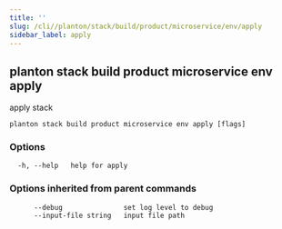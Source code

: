 ```yaml
---
title: ''
slug: /cli//planton/stack/build/product/microservice/env/apply
sidebar_label: apply
---
```

## planton stack build product microservice env apply

apply stack

```
planton stack build product microservice env apply [flags]
```

### Options

```
  -h, --help   help for apply
```

### Options inherited from parent commands

```
      --debug               set log level to debug
      --input-file string   input file path
```

